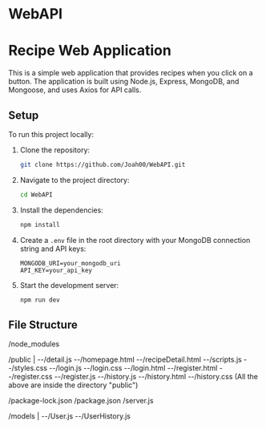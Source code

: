 # WebAPI
# Recipe Web Application

This is a simple web application that provides recipes when you click on a button. The application is built using Node.js, Express, MongoDB, and Mongoose, and uses Axios for API calls. 

## Setup

To run this project locally:

1. Clone the repository:
    ```bash
    git clone https://github.com/Joah00/WebAPI.git
    ```

2. Navigate to the project directory:
    ```bash
    cd WebAPI
    ```

3. Install the dependencies:
    ```bash
    npm install
    ```

4. Create a `.env` file in the root directory with your MongoDB connection string and API keys:
    ```env
    MONGODB_URI=your_mongodb_uri
    API_KEY=your_api_key
    ```

5. Start the development server:
    ```bash
    npm run dev
    ```

## File Structure
/node_modules

/public
|
--/detail.js
--/homepage.html
--/recipeDetail.html
--/scripts.js
--/styles.css
--/login.js
--/login.css
--/login.html
--/register.html
--/register.css
--/register.js
--/history.js
--/history.html
--/history.css
(All the above are inside the directory "public")

/package-lock.json
/package.json
/server.js

/models
|
--/User.js
--/UserHistory.js

